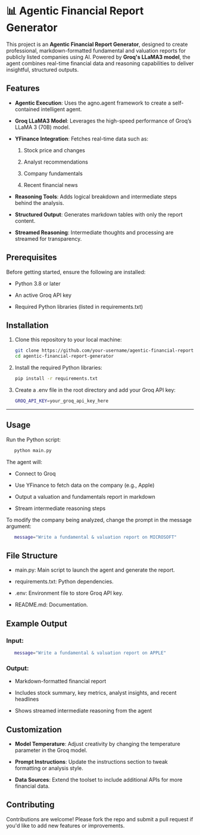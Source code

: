 📊 Agentic Financial Report Generator
=====================================

This project is an **Agentic Financial Report Generator**, designed to create professional, markdown-formatted fundamental and valuation reports for publicly listed companies using AI. Powered by **Groq's LLaMA3 model**, the agent combines real-time financial data and reasoning capabilities to deliver insightful, structured outputs.

Features
--------

*   **Agentic Execution**: Uses the agno.agent framework to create a self-contained intelligent agent.
    
*   **Groq LLaMA3 Model**: Leverages the high-speed performance of Groq’s LLaMA 3 (70B) model.
    
*   **YFinance Integration**: Fetches real-time data such as:
    
    1.  Stock price and changes
        
    2.  Analyst recommendations
        
    3.  Company fundamentals
        
    4.  Recent financial news
        
*   **Reasoning Tools**: Adds logical breakdown and intermediate steps behind the analysis.
    
*   **Structured Output**: Generates markdown tables with only the report content.
    
*   **Streamed Reasoning**: Intermediate thoughts and processing are streamed for transparency.
    

Prerequisites
-------------

Before getting started, ensure the following are installed:

*   Python 3.8 or later
    
*   An active Groq API key
    
*   Required Python libraries (listed in requirements.txt)
    

## Installation

1. Clone this repository to your local machine:

   ```bash
   git clone https://github.com/your-username/agentic-financial-report-generator.git
   cd agentic-financial-report-generator
    ```   
2. Install the required Python libraries:
   ```bash
   pip install -r requirements.txt
    ```   
3. Create a .env file in the root directory and add your Groq API key:
    ```bash
   GROQ_API_KEY=your_groq_api_key_here
    ```  
---
    

Usage
-----

Run the Python script:
```bash
   python main.py
```


The agent will:

*   Connect to Groq
    
*   Use YFinance to fetch data on the company (e.g., Apple)
    
*   Output a valuation and fundamentals report in markdown
    
*   Stream intermediate reasoning steps
    

To modify the company being analyzed, change the prompt in the message argument:
```bash
   message="Write a fundamental & valuation report on MICROSOFT"
```

File Structure
--------------

*   main.py: Main script to launch the agent and generate the report.
    
*   requirements.txt: Python dependencies.
    
*   .env: Environment file to store Groq API key.
    
*   README.md: Documentation.
    

Example Output
--------------

### Input:
```bash
   message="Write a fundamental & valuation report on APPLE"
```

### Output:

*   Markdown-formatted financial report
    
*   Includes stock summary, key metrics, analyst insights, and recent headlines
    
*   Shows streamed intermediate reasoning from the agent
    

Customization
-------------

*   **Model Temperature**: Adjust creativity by changing the temperature parameter in the Groq model.
    
*   **Prompt Instructions**: Update the instructions section to tweak formatting or analysis style.
    
*   **Data Sources**: Extend the toolset to include additional APIs for more financial data.
    

Contributing
------------

Contributions are welcome! Please fork the repo and submit a pull request if you'd like to add new features or improvements.
